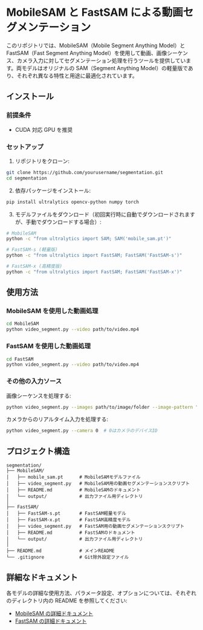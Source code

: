 # MobileSAM と FastSAM による動画セグメンテーション

このリポジトリでは、MobileSAM（Mobile Segment Anything Model）と FastSAM（Fast Segment Anything Model）を使用して動画、画像シーケンス、カメラ入力に対してセグメンテーション処理を行うツールを提供しています。両モデルはオリジナルの SAM（Segment Anything Model）の軽量版であり、それぞれ異なる特性と用途に最適化されています。

## インストール

### 前提条件

- CUDA 対応 GPU を推奨

### セットアップ

1. リポジトリをクローン:

```bash
git clone https://github.com/yourusername/segmentation.git
cd segmentation
```

2. 依存パッケージをインストール:

```bash
pip install ultralytics opencv-python numpy torch
```

3. モデルファイルをダウンロード（初回実行時に自動でダウンロードされますが、手動でダウンロードする場合）:

```bash
# MobileSAM
python -c "from ultralytics import SAM; SAM('mobile_sam.pt')"

# FastSAM-s (軽量版)
python -c "from ultralytics import FastSAM; FastSAM('FastSAM-s')"

# FastSAM-x (高精度版)
python -c "from ultralytics import FastSAM; FastSAM('FastSAM-x')"
```

## 使用方法

### MobileSAM を使用した動画処理

```bash
cd MobileSAM
python video_segment.py --video path/to/video.mp4
```

### FastSAM を使用した動画処理

```bash
cd FastSAM
python video_segment.py --video path/to/video.mp4
```

### その他の入力ソース

画像シーケンスを処理する:

```bash
python video_segment.py --images path/to/image/folder --image-pattern "*.jpg"
```

カメラからのリアルタイム入力を処理する:

```bash
python video_segment.py --camera 0  # 0はカメラのデバイスID
```

## プロジェクト構造

```
segmentation/
├── MobileSAM/
│   ├── mobile_sam.pt      # MobileSAMモデルファイル
│   ├── video_segment.py   # MobileSAM用の動画セグメンテーションスクリプト
│   ├── README.md          # MobileSAMのドキュメント
│   └── output/            # 出力ファイル用ディレクトリ
│
├── FastSAM/
│   ├── FastSAM-s.pt       # FastSAM軽量モデル
│   ├── FastSAM-x.pt       # FastSAM高精度モデル
│   ├── video_segment.py   # FastSAM用の動画セグメンテーションスクリプト
│   ├── README.md          # FastSAMのドキュメント
│   └── output/            # 出力ファイル用ディレクトリ
│
├── README.md              # メインREADME
└── .gitignore             # Git除外設定ファイル
```

## 詳細なドキュメント

各モデルの詳細な使用方法、パラメータ設定、オプションについては、それぞれのディレクトリ内の README を参照してください:

- [MobileSAM の詳細ドキュメント](./MobileSAM/README.md)
- [FastSAM の詳細ドキュメント](./FastSAM/README.md)

